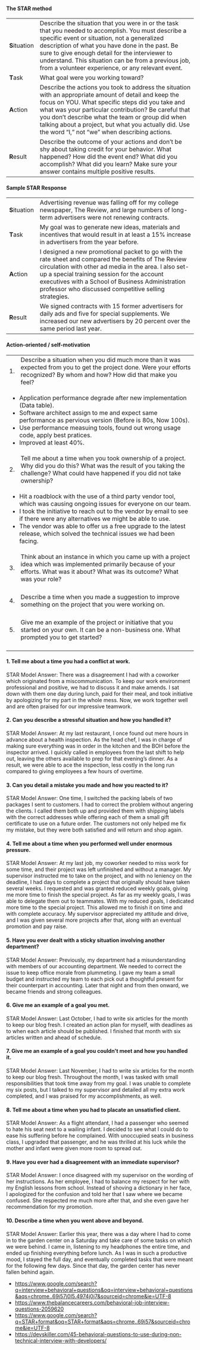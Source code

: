 
#### The STAR method ####
<table>
  <tr>
    <td><b>S</b>ituation</td>
    <td>Describe the situation that you were in or the task that you needed to accomplish. You
must describe a specific event or situation, not a generalized description of what you have done in
the past. Be sure to give enough detail for the interviewer to understand. This situation can be
from a previous job, from a volunteer experience, or any relevant event.</td>
  </tr>
  <tr>
    <td><b>T</b>ask</td>
    <td>What goal were you working toward?</td>
  </tr>
  <tr>
    <td><b>A</b>ction</td>
    <td>Describe the actions you took to address the situation with an appropriate amount of
detail and keep the focus on YOU. What specific steps did you take and what was your particular
contribution? Be careful that you don’t describe what the team or group did when talking about a
project, but what you actually did. Use the word “I,” not “we” when describing actions.</td>
  </tr>
  <tr>
    <td><b>R</b>esult</td>
    <td>Describe the outcome of your actions and don’t be shy about taking credit for your
behavior. What happened? How did the event end? What did you accomplish? What did you
learn? Make sure your answer contains multiple positive results.</td>
  </tr>
</table>

#### Sample STAR Response ####
<table>
  <tr>
    <td><b>S</b>ituation</td>
    <td>Advertising revenue was falling off for my college newspaper, The Review, and large numbers of long-term advertisers were not renewing contracts.</td>
  </tr>
  <tr>
    <td><b>T</b>ask</td>
    <td>My goal was to generate new ideas, materials and incentives that would result in at least a 15% increase in advertisers from the year before.</td>
  </tr>
  <tr>
    <td><b>A</b>ction</td>
    <td>I designed a new promotional packet to go with the rate sheet and compared the benefits of The Review circulation with other ad media in the area. I also set-up a special training session for the account executives with a School of Business Administration professor who discussed competitive selling strategies.</td>
  </tr>
  <tr>
    <td><b>R</b>esult</td>
    <td>We signed contracts with 15 former advertisers for daily ads and five for special supplements. We increased our new advertisers by 20 percent over the same period last year.</td>
  </tr>
</table>

#### Action-oriented / self-motivation ####
<table>
  <tr>
    <td>1.</td>
    <td>Describe a situation when you did much more than it was expected from you to get the project done. Were your efforts recognized? By whom and how? How did that make you feel?</td>
  </tr>
  <tr>
    <td colspan="2">
      <ul>
        <li>Application performance degrade after new implementation (Data table).</li>
        <li>Software architect assign to me and expect same performance as pervious version (Before is 80s, Now 100s).</li>
        <li>Use performance measuing tools, found out wrong usage code, apply best pratices.</li>
        <li>Improved at least 40%.</li>
      </ul>
    </td>    
  </tr>
  <tr>
    <td>2.</td>
    <td>Tell me about a time when you took ownership of a project. Why did you do this? What was the result of you taking the challenge? What could have happened if you did not take ownership?</td>
  </tr>
  <tr>
    <td colspan="2">
      <ul>
        <li>Hit a roadblock with the use of a third party vendor tool, which was causing ongoing issues for everyone on our team.</li>
        <li>I took the initiative to reach out to the vendor by email to see if there were any alternatives we might be able to use.</li>
        <li>The vendor was able to offer us a free upgrade to the latest release, which solved the technical issues we had been facing.</li>
      </ul>
    </td>    
  </tr>
  <tr>
    <td>3.</td>
    <td>Think about an instance in which you came up with a project idea which was implemented primarily because of your efforts. What was it about? What was its outcome? What was your role?</td>
  </tr>
  <tr>
    <td colspan="2">
      <ul>
      </ul>
    </td>    
  </tr>
  <tr>
    <td>4.</td>
    <td>Describe a time when you made a suggestion to improve something on the project that you were working on.</td>
  </tr>
  <tr>
    <td colspan="2">
      <ul>
      </ul>
    </td>    
  </tr>
  <tr>
    <td>5.</td>
    <td>Give me an example of the project or initiative that you started on your own. It can be a non-business one. What prompted you to get started?</td>
  </tr>
  <tr>
    <td colspan="2">
      <ul>
      </ul>
    </td>    
  </tr>
</table>

#### 1. Tell me about a time you had a conflict at work. ####
STAR Model Answer: There was a disagreement I had with a coworker which originated from a miscommunication. To keep our work environment professional and positive, we had to discuss it and make amends. I sat down with them one day during lunch, paid for their meal, and took initiative by apologizing for my part in the whole mess. Now, we work together well and are often praised for our impressive teamwork.

#### 2. Can you describe a stressful situation and how you handled it? ####
STAR Model Answer: At my last restaurant, I once found out mere hours in advance about a health inspection. As the head chef, I was in charge of making sure everything was in order in the kitchen and the BOH before the inspector arrived. I quickly called in employees from the last shift to help out, leaving the others available to prep for that evening’s dinner. As a result, we were able to ace the inspection, less costly in the long run compared to giving employees a few hours of overtime.

#### 3. Can you detail a mistake you made and how you reacted to it? ####
STAR Model Answer: One time, I switched the packing labels of two packages I sent to customers. I had to correct the problem without angering the clients. I called them both up and provided them with shipping labels with the correct addresses while offering each of them a small gift certificate to use on a future order. The customers not only helped me fix my mistake, but they were both satisfied and will return and shop again.

#### 4. Tell me about a time when you performed well under enormous pressure. ####
STAR Model Answer: At my last job, my coworker needed to miss work for some time, and their project was left unfinished and without a manager. My supervisor instructed me to take on the project, and with no leniency on the deadline, I had days to complete a project that originally should have taken several weeks. I requested and was granted reduced weekly goals, giving me more time to finish the special project. As far as my weekly goals, I was able to delegate them out to teammates. With my reduced goals, I dedicated more time to the special project. This allowed me to finish it on time and with complete accuracy. My supervisor appreciated my attitude and drive, and I was given several more projects after that, along with an eventual promotion and pay raise.

#### 5. Have you ever dealt with a sticky situation involving another department? ####
STAR Model Answer: Previously, my department had a misunderstanding with members of our accounting department. We needed to correct the issue to keep office morale from plummeting. I gave my team a small budget and instructed my team to each pick out a thoughtful present for their counterpart in accounting. Later that night and from then onward, we became friends and strong colleagues.

#### 6. Give me an example of a goal you met. ####
STAR Model Answer: Last October, I had to write six articles for the month to keep our blog fresh. I created an action plan for myself, with deadlines as to when each article should be published. I finished that month with six articles written and ahead of schedule.

#### 7. Give me an example of a goal you couldn't meet and how you handled it. ####
STAR Model Answer: Last November, I had to write six articles for the month to keep our blog fresh. Throughout the month, I was tasked with small responsibilities that took time away from my goal. I was unable to complete my six posts, but I talked to my supervisor and detailed all my extra work completed, and I was praised for my accomplishments, as well.

#### 8. Tell me about a time when you had to placate an unsatisfied client. ####
STAR Model Answer: As a flight attendant, I had a passenger who seemed to hate his seat next to a wailing infant. I decided to see what I could do to ease his suffering before he complained. With unoccupied seats in business class, I upgraded that passenger, and he was thrilled at his luck while the mother and infant were given more room to spread out.
 
#### 9. Have you ever had a disagreement with an immediate supervisor? ####
STAR Model Answer: I once disagreed with my supervisor on the wording of her instructions. As her employee, I had to balance my respect for her with my English lessons from school. Instead of shoving a dictionary in her face, I apologized for the confusion and told her that I saw where we became confused. She respected me much more after that, and she even gave her recommendation for my promotion.

#### 10. Describe a time when you went above and beyond. ####
STAR Model Answer: Earlier this year, there was a day where I had to come in to the garden center on a Saturday and take care of some tasks on which we were behind. I came in, listening to my headphones the entire time, and ended up finishing everything before lunch. As I was in such a productive mood, I stayed the full day, and eventually completed tasks that were meant for the following few days. Since that day, the garden center has never fallen behind again.

* https://www.google.com/search?q=interview+behavioral+questions&oq=interview+behavioral+questions&aqs=chrome..69i57j0l5.4974j0j7&sourceid=chrome&ie=UTF-8
* https://www.thebalancecareers.com/behavioral-job-interview-questions-2059620
* https://www.google.com/search?q=STAR+format&oq=STAR+format&aqs=chrome..69i57&sourceid=chrome&ie=UTF-8
* https://devskiller.com/45-behavioral-questions-to-use-during-non-technical-interview-with-developers/
